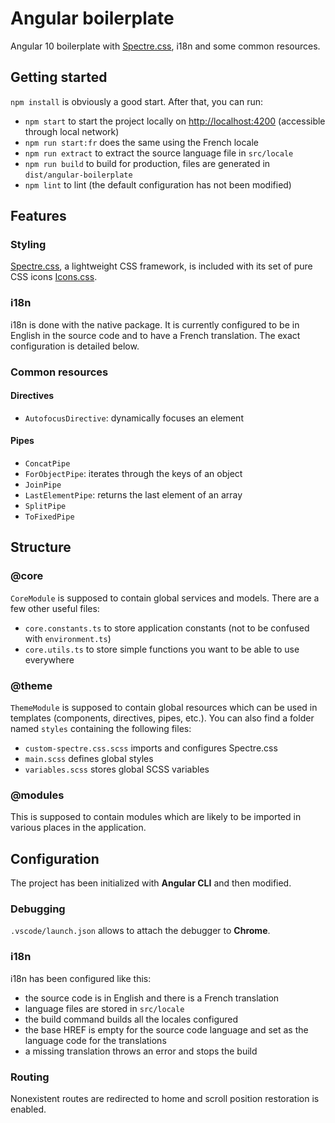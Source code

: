 # Angular boilerplate
Angular 10 boilerplate with [Spectre.css](https://picturepan2.github.io/spectre), i18n and some common resources.

## Getting started
`npm install` is obviously a good start. After that, you can run:
- `npm start` to start the project locally on [http://localhost:4200]() (accessible through local network)
- `npm run start:fr` does the same using the French locale
- `npm run extract` to extract the source language file in `src/locale`
- `npm run build` to build for production, files are generated in `dist/angular-boilerplate`
- `npm lint` to lint (the default configuration has not been modified)

## Features
### Styling
[Spectre.css](https://picturepan2.github.io/spectre), a lightweight CSS framework, is included with its set of pure CSS icons [Icons.css](https://picturepan2.github.io/icons.css).

### i18n
i18n is done with the native package. It is currently configured to be in English in the source code and to have a French translation. The exact configuration is detailed below.

### Common resources
#### Directives
- `AutofocusDirective`: dynamically focuses an element

#### Pipes
- `ConcatPipe`
- `ForObjectPipe`: iterates through the keys of an object
- `JoinPipe`
- `LastElementPipe`: returns the last element of an array
- `SplitPipe`
- `ToFixedPipe`

## Structure
### @core
`CoreModule` is supposed to contain global services and models. There are a few other useful files:
- `core.constants.ts` to store application constants (not to be confused with `environment.ts`)
- `core.utils.ts` to store simple functions you want to be able to use everywhere

### @theme
`ThemeModule` is supposed to contain global resources which can be used in templates (components, directives, pipes, etc.). You can also find a folder named `styles` containing the following files:
- `custom-spectre.css.scss` imports and configures Spectre.css
- `main.scss` defines global styles
- `variables.scss` stores global SCSS variables

### @modules
This is supposed to contain modules which are likely to be imported in various places in the application.

## Configuration
The project has been initialized with **Angular CLI** and then modified.

### Debugging
``.vscode/launch.json`` allows to attach the debugger to **Chrome**.

### i18n
i18n has been configured like this:
- the source code is in English and there is a French translation
- language files are stored in `src/locale`
- the build command builds all the locales configured
- the base HREF is empty for the source code language and set as the language code for the translations
- a missing translation throws an error and stops the build

### Routing
Nonexistent routes are redirected to home and scroll position restoration is enabled.

